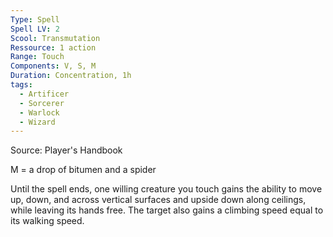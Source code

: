 ```yaml
---
Type: Spell
Spell LV: 2
Scool: Transmutation
Ressource: 1 action
Range: Touch
Components: V, S, M
Duration: Concentration, 1h
tags:
  - Artificer
  - Sorcerer
  - Warlock
  - Wizard
---
```

Source: Player's Handbook

M = a drop of bitumen and a spider

Until the spell ends, one willing creature you touch gains the ability to move up, down, and across vertical surfaces and upside down along ceilings, while leaving its hands free. The target also gains a climbing speed equal to its walking speed.